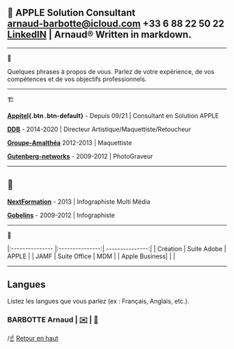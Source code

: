 ** APPLE Solution Consultant**  
arnaud-barbotte@icloud.com
+33 6 88 22 50 22
[LinkedIN](https://fr.linkedin.com/in/arnaudbarbotte) | Arnaud®  Written in markdown.
---

---
👤

Quelques phrases à propos de vous. Parlez de votre expérience, de vos compétences et de vos objectifs professionnels.

---
🏗️

**[Appitel](https://www.appitel.fr){.btn .btn-default}** - Depuis 09/21 | Consultant en Solution APPLE

**[DDB](https://www.ddb.fr)** - 2014-2020 | Directeur Artistique/Maquettiste/Retoucheur

**[Groupe-Amalthéa](https://www.groupe-amalthea.fr)** 2012-2013 | Maquettiste

**[Gutenberg-networks](https://www.gutenberg.agency/)** - 2009-2012 | PhotoGraveur

---
## 🏫

**[NextFormation](https://nextformation.com/)** - 2013 | Infographiste Multi Média

**[Gobelins](https://www.gobelins.fr/)** - 2009-2012 | Infographiste

---
💼

|:--------------- |:---------------:| ---------------:|
| Création | Suite Adobe | APPLE |
| JAMF | Suite Office | MDM |
| Apple Business| | |

---

## Langues

Listez les langues que vous parlez (ex : Français, Anglais, etc.).

### BARBOTTE Arnaud | [✉️](mailto:votremail@example.com) | [📱](sms:+33688225022)

/[☝️](#hello) [Retour en haut](#navigation-rapide)
